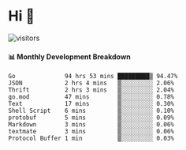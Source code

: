 # Hi 👋
 
![visitors](https://visitor-badge.glitch.me/badge?page_id=sorcererxw.sorcererx)

#### 📊 Monthly Development Breakdown

<!--START_SECTION:waka-->
```text
Go              94 hrs 53 mins █████████▒ 94.47%
JSON            2 hrs 4 mins   ▒░░░░░░░░░ 2.06%
Thrift          2 hrs 3 mins   ▒░░░░░░░░░ 2.04%
go.mod          47 mins        ▒░░░░░░░░░ 0.78%
Text            17 mins        ▒░░░░░░░░░ 0.30%
Shell Script    6 mins         ▒░░░░░░░░░ 0.10%
protobuf        5 mins         ▒░░░░░░░░░ 0.09%
Markdown        3 mins         ▒░░░░░░░░░ 0.06%
textmate        3 mins         ▒░░░░░░░░░ 0.06%
Protocol Buffer 1 min          ▒░░░░░░░░░ 0.03%
```
<!--END_SECTION:waka-->
